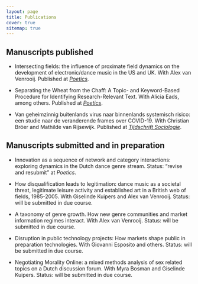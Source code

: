 ```yaml
---
layout: page
title: Publications
cover: true
sitemap: true
---
```


## Manuscripts published

- Intersecting fields: the influence of proximate field dynamics
on the development of electronic/dance music in the US and UK.
With Alex van Venrooij. Published at _[Poetics](https://www.sciencedirect.com/science/article/abs/pii/S0304422X18300342)_.

- Separating the Wheat from the Chaff: A Topic- and Keyword-Based
Procedure for Identifying Research-Relevant Text. With Alicia Eads, among others. Published at _[Poetics](https://www.sciencedirect.com/science/article/abs/pii/S0304422X20302813)_.

- Van geheimzinnig buitenlands virus naar binnenlands systemisch risico: een studie naar de veranderende frames over COVID-19. With Christian Bröer and Mathilde van Rijsewijk. Published at _[Tijdschrift Sociologie](https://sociologie.scholasticahq.com/article/23627-van-geheimzinnig-buitenlands-virus-naar-binnenlands-systemisch-risico-een-studie-naar-de-veranderende-frames-over-covid-19)_.


## Manuscripts submitted and in preparation

- Innovation as a sequence of network and category interactions: exploring dynamics in the Dutch dance genre stream. Status: “revise and resubmit” at _Poetics_.

- How disqualification leads to legitimation: dance music as a societal threat, legitimate leisure activity and established art in a British web of fields, 1985-2005. With Giselinde Kuipers and Alex van Venrooij. Status: will be submitted in due course.

- A taxonomy of genre growth. How new genre communities and market information regimes interact. With Alex van Venrooij. Status: will be submitted in due course.

- Disruption in public technology projects: How markets shape public
in preparation	technologies. With Giovanni Esposito and others. Status: will be submitted in due course.

- Negotiating Morality Online: a mixed methods analysis of sex related topics on a Dutch discussion forum. With Myra Bosman and Giselinde Kuipers. Status: will be submitted in due course.
